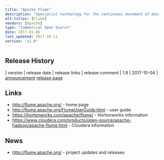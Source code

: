 ```yaml
---
title: "Apache Flume"
description: "Specialist technology for the continuous movement of data using a set of independent agents connected together into pipelines.  Supports a wide range of sources, targets and buffers (channels), along with the ability to chain agents together and to modify and drop events in-flight.  Designed to be highly reliable, and to support reconfiguration without the need for a restart.  Heavily integrated with the Hadoop ecosystem.  An Apache project, donated by Cloudera in June 2011, graduating in June 2012, with a v1.2 release (the first considered ready for production use) in July 2012. Java based, with commercial support available as part of most Hadoop distributions."
alt-titles: [Flume]
vendors: [Apache]
type: "Commercial Open Source"
date: 2017-01-06
last_updated: 2017-10-11
version: "v1.8"
---
```

## Release History

| version | release date | release links | release comment
| 1.8 | 2017-10-04 | [announcement](http://flume.apache.org/) [release page](http://flume.apache.org/releases/1.8.0.html)

## Links

* <http://flume.apache.org/> - home page
* <http://flume.apache.org/FlumeUserGuide.html> - user guide
* <https://hortonworks.com/apache/flume/> - Hortonworks information
* <https://www.cloudera.com/products/open-source/apache-hadoop/apache-flume.html> - Cloudera information

## News

* <http://flume.apache.org/> - project updates and releases